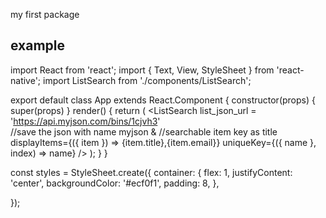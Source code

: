 my first package



example
-------
import React from 'react';
import { Text, View, StyleSheet } from 'react-native';
import ListSearch from './components/ListSearch';

export default class App extends React.Component {
   constructor(props) {
    super(props)
  }
render() {
    return (
      <View style={styles.container}>
          <ListSearch 
             list_json_url = 'https://api.myjson.com/bins/1cjvh3'                  
                              //save the json with name myjson & 
                              //searchable item key as title
             displayItems={({ item }) => <Text>{item.title},{item.email}</Text>}
             uniqueKey={({ name }, index) => name} 
          />
      </View>
    );
  }
}

const styles = StyleSheet.create({
  container: {
    flex: 1,
    justifyContent: 'center',
    backgroundColor: '#ecf0f1',
    padding: 8,
  },

});
